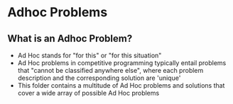 # Adhoc Problems
## What is an Adhoc Problem?
- Ad Hoc stands for "for this" or "for this situation"
- Ad Hoc problems in competitive programming typically entail problems that "cannot be classified anywhere else", where each problem description and the corresponding solution are 'unique'
- This folder contains a multitude of Ad Hoc problems and solutions that cover a wide array of possible Ad Hoc problems

